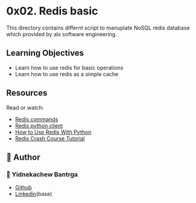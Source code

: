 # 0x02. Redis basic
This directory contains differnt script to manuplate  NoSQL redis database which provided by alx software engineering.

## Learning Objectives
- Learn how to use redis for basic operations
- Learn how to use redis as a simple cache

## Resources
Read or watch:

- [Redis commands](https://redis.io/commands/)
- [Redis python client](https://redis-py.readthedocs.io/en/stable/)
- [How to Use Redis With Python](https://realpython.com/python-redis/)
- [Redis Crash Course Tutorial](https://www.youtube.com/watch?v=Hbt56gFj998)

## :pencil: **Author**
### :man: Yidnekachew Bantrga
- [Github](https://github.com/Yidne21)
- [Linkedin](https://www.linkedin.com/in/yidnekachew-bantrga-801376234/)(base)
